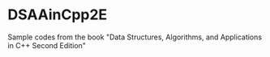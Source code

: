 # DSAAinCpp2E
Sample codes from the book "Data Structures, Algorithms, and Applications in C++ Second Edition"
